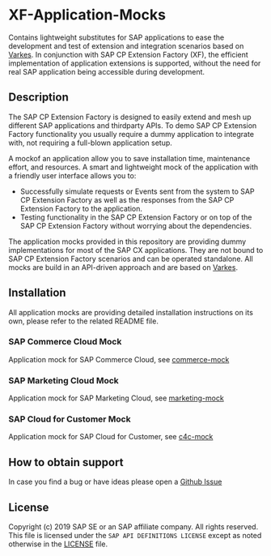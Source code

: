 # XF-Application-Mocks

Contains lightweight substitutes for SAP applications to ease the development and test of extension and integration scenarios based on [Varkes](https://github.com/kyma-incubator/varkes). In conjunction with SAP CP Extension Factory (XF), the efficient implementation of application extensions is supported, without the need for real SAP application being accessible during development.

## Description
The SAP CP Extension Factory is designed to easily extend and mesh up different SAP applications and thirdparty APIs. To demo SAP CP Extension Factory functionality you usually require a dummy application to integrate with, not requiring a full-blown application setup.

A mockof an application allow you to save installation time, maintenance effort, and resources.
A smart and lightweight mock of the application with a friendly user interface allows you to:
- Successfully simulate requests or Events sent from the system to SAP CP Extension Factory as well as the responses from the SAP CP Extension Factory to the application.
- Testing functionality in the SAP CP Extension Factory or on top of the SAP CP Extension Factory without worrying about the dependencies.

The application mocks provided in this repository are providing dummy implementations for most of the SAP CX applications. They are not bound to SAP CP Extension Factory scenarios and can be operated standalone. All mocks are build in an API-driven approach and are based on [Varkes](https://github.com/kyma-incubator/varkes).

## Installation
All application mocks are providing detailed installation instructions on its own, please refer to the related README file.

### SAP Commerce Cloud Mock
Application mock for SAP Commerce Cloud, see [commerce-mock](commerce-mock/README.md)

### SAP Marketing Cloud Mock
Application mock for SAP Marketing Cloud, see [marketing-mock](marketing-mock/README.md)

### SAP Cloud for Customer Mock
Application mock for SAP Cloud for Customer, see [c4c-mock](c4c-mock/README.md)

## How to obtain support
In case you find a bug or have ideas please open a [Github Issue](https://github.com/SAP/xf-application-mocks/issues)

## License
Copyright (c) 2019 SAP SE or an SAP affiliate company. All rights reserved.
This file is licensed under the `SAP API DEFINITIONS LICENSE` except as noted otherwise in the [LICENSE](LICENSE) file.